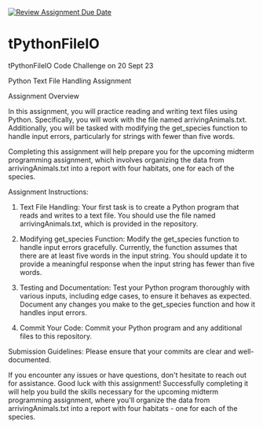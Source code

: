 [![Review Assignment Due Date](https://classroom.github.com/assets/deadline-readme-button-24ddc0f5d75046c5622901739e7c5dd533143b0c8e959d652212380cedb1ea36.svg)](https://classroom.github.com/a/zE02jQNJ)
# tPythonFileIO
tPythonFileIO Code Challenge on 20 Sept 23

Python Text File Handling Assignment

Assignment Overview

In this assignment, you will practice reading and writing text files using Python. Specifically, you will work with the file named arrivingAnimals.txt. Additionally, you will be tasked with modifying the get_species function to handle input errors, particularly for strings with fewer than five words.

Completing this assignment will help prepare you for the upcoming midterm programming assignment, which involves organizing the data from arrivingAnimals.txt into a report with four habitats, one for each of the species.

Assignment Instructions:

1. Text File Handling:
Your first task is to create a Python program that reads and writes to a text file. You should use the file named arrivingAnimals.txt, which is provided in the repository.

2. Modifying get_species Function:
Modify the get_species function to handle input errors gracefully. Currently, the function assumes that there are at least five words in the input string. You should update it to provide a meaningful response when the input string has fewer than five words.

3. Testing and Documentation:
Test your Python program thoroughly with various inputs, including edge cases, to ensure it behaves as expected. Document any changes you make to the get_species function and how it handles input errors.

4. Commit Your Code:
Commit your Python program and any additional files to this repository.

Submission Guidelines:
Please ensure that your commits are clear and well-documented.

If you encounter any issues or have questions, don't hesitate to reach out for assistance.
Good luck with this assignment! Successfully completing it will help you build the skills necessary for the upcoming midterm programming assignment, where you'll organize the data from arrivingAnimals.txt into a report with four habitats - one for each of the species.






